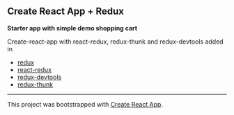 ## Create React App + Redux
__Starter app with simple demo shopping cart__

Create-react-app with react-redux, redux-thunk and redux-devtools added in

- [redux](http://redux.js.org/)
- [react-redux](http://redux.js.org/docs/basics/UsageWithReact.html)
- [redux-devtools](https://github.com/gaearon/redux-devtools)
- [redux-thunk](https://github.com/gaearon/redux-thunk)
___

This project was bootstrapped with [Create React App](https://github.com/facebookincubator/create-react-app).
